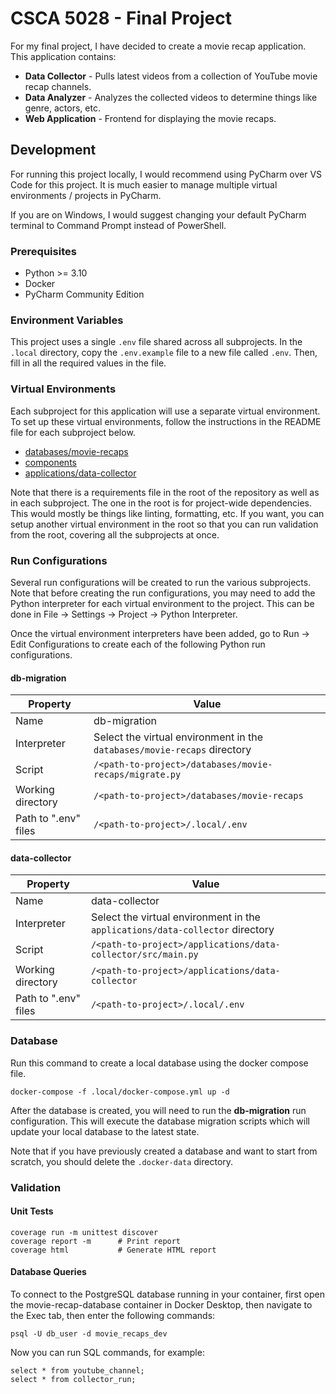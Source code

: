 # CSCA 5028 - Final Project

For my final project, I have decided to create a movie recap application. This application contains:

- **Data Collector** - Pulls latest videos from a collection of YouTube movie recap channels.
- **Data Analyzer** - Analyzes the collected videos to determine things like genre, actors, etc.
- **Web Application** - Frontend for displaying the movie recaps.

## Development

For running this project locally, I would recommend using PyCharm over VS Code for this project.
It is much easier to manage multiple virtual environments / projects in PyCharm.

If you are on Windows, I would suggest changing your default PyCharm terminal to Command Prompt instead of PowerShell.

### Prerequisites

- Python >= 3.10
- Docker
- PyCharm Community Edition

### Environment Variables

This project uses a single `.env` file shared across all subprojects.
In the `.local` directory, copy the `.env.example` file to a new file called `.env`.
Then, fill in all the required values in the file.

### Virtual Environments

Each subproject for this application will use a separate virtual environment.
To set up these virtual environments, follow the instructions in the README file for each subproject below.

- [databases/movie-recaps](./databases/movie-recaps/README.md)
- [components](./components/README.md)
- [applications/data-collector](./applications/data-collector/README.md)

Note that there is a requirements file in the root of the repository as well as in each subproject.
The one in the root is for project-wide dependencies. This would mostly be things like linting, formatting, etc.
If you want, you can setup another virtual environment in the root so that you can run validation from the root,
covering all the subprojects at once.

### Run Configurations

Several run configurations will be created to run the various subprojects. 
Note that before creating the run configurations, you may need to add the Python interpreter for each virtual
environment to the project. This can be done in File -> Settings -> Project -> Python Interpreter.

Once the virtual environment interpreters have been added, go to Run -> Edit Configurations to create each of
the following Python run configurations.

#### db-migration

| Property             | Value                                                                    |
|----------------------|--------------------------------------------------------------------------|
| Name                 | db-migration                                                             |
| Interpreter          | Select the virtual environment in the `databases/movie-recaps` directory |
| Script               | `/<path-to-project>/databases/movie-recaps/migrate.py`                   |
| Working directory    | `/<path-to-project>/databases/movie-recaps`                              |
| Path to ".env" files | `/<path-to-project>/.local/.env`                                         |

#### data-collector

| Property             | Value                                                                         |
|----------------------|-------------------------------------------------------------------------------|
| Name                 | data-collector                                                                |
| Interpreter          | Select the virtual environment in the `applications/data-collector` directory |
| Script               | `/<path-to-project>/applications/data-collector/src/main.py`                  |
| Working directory    | `/<path-to-project>/applications/data-collector`                              |
| Path to ".env" files | `/<path-to-project>/.local/.env`                                              |

### Database

Run this command to create a local database using the docker compose file.

```
docker-compose -f .local/docker-compose.yml up -d
```

After the database is created, you will need to run the **db-migration** run configuration.
This will execute the database migration scripts which will update your local database to the latest state.

Note that if you have previously created a database and want to start from scratch, you should delete 
the `.docker-data` directory.

### Validation

#### Unit Tests

```
coverage run -m unittest discover
coverage report -m      # Print report
coverage html           # Generate HTML report
```

#### Database Queries

To connect to the PostgreSQL database running in your container, first open the movie-recap-database container 
in Docker Desktop, then navigate to the Exec tab, then enter the following commands:

```
psql -U db_user -d movie_recaps_dev
```

Now you can run SQL commands, for example:

```
select * from youtube_channel;
select * from collector_run;
```
